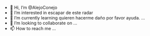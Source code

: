 - 👋 Hi, I’m @AlejoConejo
- 👀 I’m interested in escapar de este radar
- 🌱 I’m currently learning quieren hacerme daño por favor ayuda. ...
- 💞️ I’m looking to collaborate on ...
- 📫 How to reach me ...

<!---
AlejoConejo/AlejoConejo is a ✨ special ✨ repository because its `README.md` (this file) appears on your GitHub profile.
You can click the Preview link to take a look at your changes.
--->

